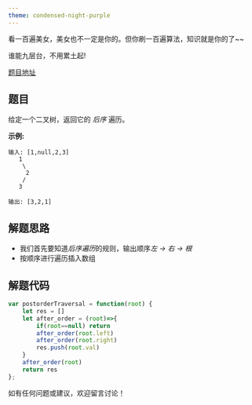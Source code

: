 ```yaml
---
theme: condensed-night-purple
---
```


看一百遍美女，美女也不一定是你的。但你刷一百遍算法，知识就是你的了~~

谁能九层台，不用累土起!

[题目地址](https://leetcode-cn.com/problems/binary-tree-postorder-traversal/)

<!-- more -->


## 题目

给定一个二叉树，返回它的 *后序* 遍历。

**示例:**

```
输入: [1,null,2,3]  
   1
    \
     2
    /
   3 

输出: [3,2,1]
```

## 解题思路

- 我们首先要知道*后序遍历*的规则，输出顺序*左 -> 右 -> 根*
- 按顺序进行遍历插入数组


## 解题代码

```js
var postorderTraversal = function(root) {
    let res = []
    let after_order = (root)=>{
        if(root==null) return
        after_order(root.left)
        after_order(root.right)
        res.push(root.val)
    }
    after_order(root)
    return res
};
```

如有任何问题或建议，欢迎留言讨论！
